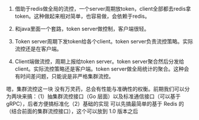 1. 借助于redis做全局的流控，一个server周期放token，client全部都去redis拿token。这种做起来相对简单，也容易做，会依赖于redis。

2. 和java里面一个套路，token server做控制，客户端很轻。

3. Token server周期下发token给各个client。token server负责流控策略。实际流控还是在客户端。

4. Client端做流控，周期上报给token server。token server聚合然后分发给client。实际流控策略还是客户端。token server做全局统计的聚合。这种会有时间差问题，只能说是非严格集群流控。

嗯，集群流控这一块 没有万灵药，总会有性能与准确性的权衡。前期我们可以分为两块来搞：（1）抽集群流控接口（Go 层面）以及标准通信接口（可以基于 gRPC），后者方便搞标准化（2）基础的实现 可以先搞最简单的基于 Redis 的（结合前面的集群流控接口），这个可以放到 1.0 版本之后